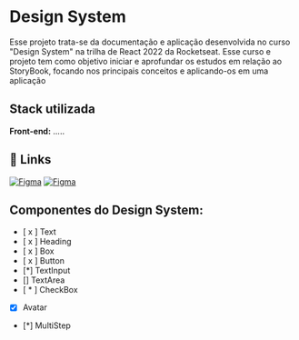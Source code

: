 
# Design System

Esse projeto trata-se da documentação e aplicação desenvolvida no curso "Design System" na trilha de React 2022 da Rocketseat. Esse curso e projeto tem como objetivo iniciar e aprofundar os estudos em relação ao StoryBook, focando nos principais conceitos e aplicando-os em uma aplicação


## Stack utilizada

**Front-end:** .....


## 🔗 Links
[![Figma](https://img.shields.io/badge/Projeto%20-no%20Figma-blue)](https://www.figma.com/file/8d5PDSAsxld5vsldRZc0Z4/Ignite-Call-(Community)?node-id=0%3A1)
[![Figma](https://img.shields.io/badge/Link-toView-blueviolet)](https://lucas-b-c-oliveira.github.io/to-learn-design-system/)











## Componentes do Design System:

- [ x ]  Text
- [ x ]  Heading
- [ x ]  Box
- [ x ]  Button
- [*]  TextInput
- []  TextArea
- [ * ]  CheckBox
- [x]  Avatar
- [*]  MultiStep


